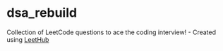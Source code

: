 # dsa_rebuild
Collection of LeetCode questions to ace the coding interview! - Created using [LeetHub](https://github.com/QasimWani/LeetHub)
